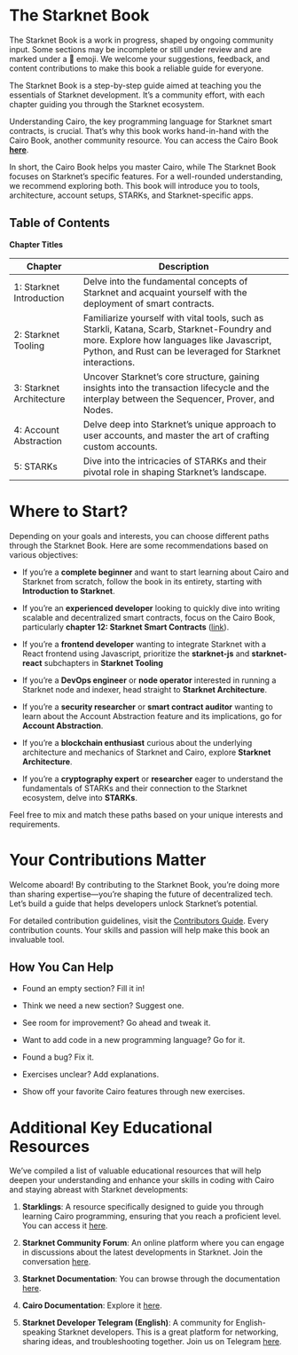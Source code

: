 # The Starknet Book

The Starknet Book is a work in progress, shaped by ongoing community
input. Some sections may be incomplete or still under review and are
marked under a 🚧 emoji. We welcome your suggestions, feedback, and
content contributions to make this book a reliable guide for everyone.

The Starknet Book is a step-by-step guide aimed at teaching you the
essentials of Starknet development. It’s a community effort, with each
chapter guiding you through the Starknet ecosystem.

Understanding Cairo, the key programming language for Starknet smart
contracts, is crucial. That’s why this book works hand-in-hand with the
Cairo Book, another community resource. You can access the Cairo Book
[**here**](https://book.cairo-lang.org/).

In short, the Cairo Book helps you master Cairo, while The Starknet Book
focuses on Starknet’s specific features. For a well-rounded
understanding, we recommend exploring both. This book will introduce you
to tools, architecture, account setups, STARKs, and Starknet-specific
apps.

## Table of Contents

**Chapter Titles**

| Chapter                  | Description                                                                                                                                                                   |
| ------------------------ | ----------------------------------------------------------------------------------------------------------------------------------------------------------------------------- |
| 1: Starknet Introduction | Delve into the fundamental concepts of Starknet and acquaint yourself with the deployment of smart contracts.                                                                 |
| 2: Starknet Tooling      | Familiarize yourself with vital tools, such as Starkli, Katana, Scarb, Starknet-Foundry and more. Explore how languages like Javascript, Python, and Rust can be leveraged for Starknet interactions. |
| 3: Starknet Architecture | Uncover Starknet’s core structure, gaining insights into the transaction lifecycle and the interplay between the Sequencer, Prover, and Nodes.                                |
| 4: Account Abstraction   | Delve deep into Starknet’s unique approach to user accounts, and master the art of crafting custom accounts.                                                                  |
| 5: STARKs                | Dive into the intricacies of STARKs and their pivotal role in shaping Starknet’s landscape.                                                                                   |

# Where to Start?

Depending on your goals and interests, you can choose different paths
through the Starknet Book. Here are some recommendations based on
various objectives:

- If you’re a **complete beginner** and want to start learning about
  Cairo and Starknet from scratch, follow the book in its entirety,
  starting with **Introduction to Starknet**.

- If you’re an **experienced developer** looking to quickly dive into
  writing scalable and decentralized smart contracts, focus on the
  Cairo Book, particularly **chapter 12: Starknet Smart Contracts**
  ([link](https://book.cairo-lang.org/ch99-00-starknet-smart-contracts.html)).

- If you’re a **frontend developer** wanting to integrate Starknet
  with a React frontend using Javascript, prioritize the
  **starknet-js** and **starknet-react** subchapters in **Starknet
  Tooling**

- If you’re a **DevOps engineer** or **node operator** interested in
  running a Starknet node and indexer, head straight to **Starknet
  Architecture**.

- If you’re a **security researcher** or **smart contract auditor**
  wanting to learn about the Account Abstraction feature and its
  implications, go for **Account Abstraction**.

- If you’re a **blockchain enthusiast** curious about the underlying
  architecture and mechanics of Starknet and Cairo, explore **Starknet
  Architecture**.

- If you’re a **cryptography expert** or **researcher** eager to
  understand the fundamentals of STARKs and their connection to the
  Starknet ecosystem, delve into **STARKs**.

Feel free to mix and match these paths based on your unique interests
and requirements.

# Your Contributions Matter

Welcome aboard! By contributing to the Starknet Book, you’re doing more
than sharing expertise—you’re shaping the future of decentralized tech.
Let’s build a guide that helps developers unlock Starknet’s potential.

For detailed contribution guidelines, visit the [Contributors
Guide](https://github.com/starknet-edu/starknetbook/blob/main/CONTRIBUTING.adoc).
Every contribution counts. Your skills and passion will help make this
book an invaluable tool.

## How You Can Help

- Found an empty section? Fill it in!

- Think we need a new section? Suggest one.

- See room for improvement? Go ahead and tweak it.

- Want to add code in a new programming language? Go for it.

- Found a bug? Fix it.

- Exercises unclear? Add explanations.

- Show off your favorite Cairo features through new exercises.

# Additional Key Educational Resources

We’ve compiled a list of valuable educational resources that will help
deepen your understanding and enhance your skills in coding with Cairo
and staying abreast with Starknet developments:


1.  **Starklings**: A resource specifically designed to guide you
    through learning Cairo programming, ensuring that you reach a
    proficient level. You can access it
    [here](https://github.com/shramee/starklings-cairo1).

2.  **Starknet Community Forum**: An online platform where you can
    engage in discussions about the latest developments in Starknet.
    Join the conversation [here](https://community.starknet.io/).

3.  **Starknet Documentation**: You can browse through the documentation
    [here](https://docs.starknet.io/).

4.  **Cairo Documentation**: Explore it
    [here](https://www.cairo-lang.org/docs).

5.  **Starknet Developer Telegram (English)**: A community for
    English-speaking Starknet developers. This is a great platform for
    networking, sharing ideas, and troubleshooting together. Join us on
    Telegram [here](https://t.me/starknetna).
